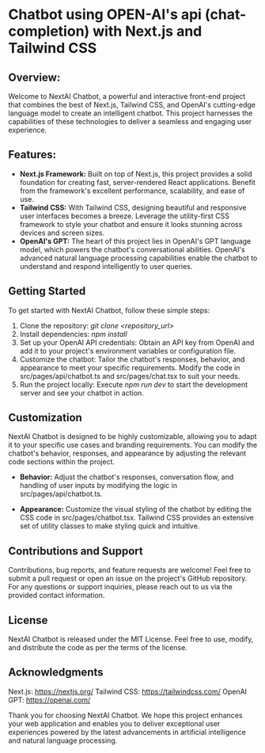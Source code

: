 
# Chatbot using OPEN-AI's api (chat-completion) with Next.js and Tailwind CSS

## Overview:

Welcome to NextAI Chatbot, a powerful and interactive front-end project that combines the best of Next.js, Tailwind CSS, and OpenAI's cutting-edge language model to create an intelligent chatbot. This project harnesses the capabilities of these technologies to deliver a seamless and engaging user experience.


## Features:
- **Next.js Framework:** Built on top of Next.js, this project provides a solid foundation for creating fast, server-rendered React applications. Benefit from the framework's excellent performance, scalability, and ease of use.
- **Tailwind CSS:** With Tailwind CSS, designing beautiful and responsive user interfaces becomes a breeze. Leverage the utility-first CSS framework to style your chatbot and ensure it looks stunning across devices and screen sizes.
- **OpenAI's GPT:** The heart of this project lies in OpenAI's GPT language model, which powers the chatbot's conversational abilities. OpenAI's advanced natural language processing capabilities enable the chatbot to understand and respond intelligently to user queries.


## Getting Started
To get started with NextAI Chatbot, follow these simple steps:

1. Clone the repository: _git clone <repository_url>_
2. Install dependencies: _npm install_
3. Set up your OpenAI API credentials: Obtain an API key from OpenAI and add it to your project's environment variables or configuration file.
4. Customize the chatbot: Tailor the chatbot's responses, behavior, and appearance to meet your specific requirements. Modify the code in src/pages/api/chatbot.ts and src/pages/chat.tsx to suit your needs.
5. Run the project locally: Execute _npm run dev_ to start the development server and see your chatbot in action.

## Customization
NextAI Chatbot is designed to be highly customizable, allowing you to adapt it to your specific use cases and branding requirements. You can modify the chatbot's behavior, responses, and appearance by adjusting the relevant code sections within the project.

- **Behavior:** Adjust the chatbot's responses, conversation flow, and handling of user inputs by modifying the logic in src/pages/api/chatbot.ts.

- **Appearance:** Customize the visual styling of the chatbot by editing the CSS code in src/pages/chatbot.tsx. Tailwind CSS provides an extensive set of utility classes to make styling quick and intuitive.

## Contributions and Support
Contributions, bug reports, and feature requests are welcome! Feel free to submit a pull request or open an issue on the project's GitHub repository. For any questions or support inquiries, please reach out to us via the provided contact information.

## License
NextAI Chatbot is released under the MIT License. Feel free to use, modify, and distribute the code as per the terms of the license.

## Acknowledgments
Next.js: https://nextjs.org/
Tailwind CSS: https://tailwindcss.com/
OpenAI GPT: https://openai.com/

Thank you for choosing NextAI Chatbot. We hope this project enhances your web application and enables you to deliver exceptional user experiences powered by the latest advancements in artificial intelligence and natural language processing.




